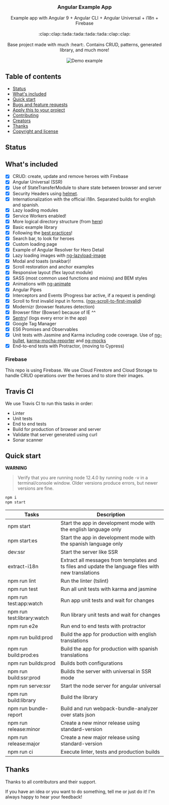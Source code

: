 <p align="center">
  <h3 align="center">Angular Example App</h3>

  <p align="center">
    Example app with Angular 9 + Angular CLI + Angular Universal + i18n + Firebase
    <br>
    <br>
    :clap::clap::tada::tada::tada::tada::clap::clap:
    <br>
    <br>
    Base project made with much :heart:. Contains CRUD, patterns, generated library, and much more!
    <br>
    <br>
    <img src="https://media.giphy.com/media/ce28l1P13CVK56OyCN/giphy.gif" alt="Demo example"/>
    <br>
  </p>
</p>

## Table of contents

- [Status](#status)
- [What's included](#whats-included)
- [Quick start](#quick-start)
- [Bugs and feature requests](#bugs-and-feature-requests)
- [Apply this to your project](#apply-this-to-your-project)
- [Contributing](#contributing)
- [Creators](#creators)
- [Thanks](#thanks)
- [Copyright and license](#copyright-and-license)

## Status

## What's included

- [x] CRUD: create, update and remove heroes with Firebase
- [x] Angular Universal (SSR)
- [x] Use of StateTransferModule to share state between browser and server
- [x] Security Headers using [helmet](https://helmetjs.github.io).
- [x] Internationalization with the official i18n. Separated builds for english and spanish.
- [x] Lazy loading modules
- [x] Service Workers enabled!
- [x] More logical directory structure (from
      [here](https://itnext.io/choosing-a-highly-scalable-folder-structure-in-angular-d987de65ec7))
- [x] Basic example library
- [x] Following the [best practices](https://angular.io/guide/styleguide)!
- [x] Search bar, to look for heroes
- [x] Custom loading page
- [x] Example of Angular Resolver for Hero Detail
- [x] Lazy loading images with [ng-lazyload-image](https://github.com/tjoskar/ng-lazyload-image)
- [x] Modal and toasts (snakbar)!
- [x] Scroll restoration and anchor examples
- [x] Responsive layout (flex layout module)
- [x] SASS (most common used functions and mixins) and BEM styles
- [x] Animations with [ng-animate](https://jiayihu.github.io/ng-animate/)
- [x] Angular Pipes
- [x] Interceptors and Events (Progress bar active, if a request is pending)
- [x] Scroll to first invalid input in forms.
      ([ngx-scroll-to-first-invalid](https://github.com/Ismaestro/ngx-scroll-to-first-invalid))
- [x] Modernizr (browser features detection)
- [x] Browser filter (Bowser) because of IE ^^
- [x] [Sentry](https://sentry.io)! (logs every error in the app)
- [x] Google Tag Manager
- [x] ES6 Promises and Observables
- [x] Unit tests with Jasmine and Karma including code coverage. Use of
      [ng-bullet](https://www.npmjs.com/package/ng-bullet),
      [karma-mocha-reporter](https://github.com/litixsoft/karma-mocha-reporter) and
      [ng-mocks](https://github.com/ike18t/ng-mocks)
- [x] End-to-end tests with Protractor, (moving to Cypress)
### Firebase

This repo is using Firebase. We use Cloud Firestore and Cloud Storage to handle CRUD operations over
the heroes and to store their images.

## Travis CI

We use Travis CI to run this tasks in order:

- Linter
- Unit tests
- End to end tests
- Build for production of browser and server
- Validate that server generated using curl
- Sonar scanner

## Quick start

**WARNING**

> Verify that you are running node 12.4.0 by running node -v in a terminal/console window. Older
> versions produce errors, but newer versions are fine.

```bash
npm i
npm start
```

| Tasks                      | Description                                                                                          |
| -------------------------- | ---------------------------------------------------------------------------------------------------- |
| npm start                  | Start the app in development mode with the english language only                                     |
| npm start:es               | Start the app in development mode with the spanish language only                                     |
| dev:ssr                    | Start the server like SSR                                                                            |
| extract-i18n               | Extract all messages from templates and ts files and update the language files with new translations |
| npm run lint               | Run the linter (tslint)                                                                              |
| npm run test               | Run all unit tests with karma and jasmine                                                            |
| npm run test:app:watch     | Run app unit tests and wait for changes                                                              |
| npm run test:library:watch | Run library unit tests and wait for changes                                                          |
| npm run e2e                | Run end to end tests with protractor                                                                 |
| npm run build:prod         | Build the app for production with english translations                                               |
| npm run build:prod:es      | Build the app for production with spanish translations                                               |
| npm run builds:prod        | Builds both configurations                                                                           |
| npm run build:ssr:prod     | Builds the server with universal in SSR mode                                                         |
| npm run serve:ssr          | Start the node server for angular universal                                                          |
| npm run build:library      | Build the library                                                                                    |
| npm run bundle-report      | Build and run webpack-bundle-analyzer over stats json                                                |
| npm run release:minor      | Create a new minor release using standard-version                                                    |
| npm run release:major      | Create a new major release using standard-version                                                    |
| npm run ci                 | Execute linter, tests and production builds                                                          |
## Thanks

Thanks to all contributors and their support.

If you have an idea or you want to do something, tell me or just do it! I'm always happy to hear
your feedback!

